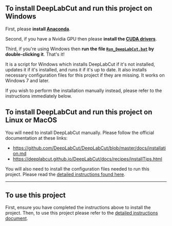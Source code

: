 To install DeepLabCut and run this project on Windows
-----------------------------------------------------
First, please **install [Anaconda](https://www.anaconda.com/products/individual)**.

Second, if you have a Nvidia GPU then please **install the [CUDA drivers](https://developer.nvidia.com/cuda-downloads)**.

Third, if you're using Windows then **run the file [`Run_DeepLabCut.bat`](Run_DeepLabCut.bat) by double-clicking it**. That's it!

It is a script for Windows which installs DeepLabCut if it's not installed, updates it if it's installed, and runs it if it's up to date. It also installs necessary configuration files for this project if they are missing. It works on Windows 7 and later.

If you wish to perform the installation manually instead, please refer to the instructions immediately below.


To install DeepLabCut and run this project on Linux or MacOS
------------------------------------------------------------
You will need to install DeepLabCut manually. Please follow the official documentation at these links:
 - https://github.com/DeepLabCut/DeepLabCut/blob/master/docs/installation.md
 - https://deeplabcut.github.io/DeepLabCut/docs/recipes/installTips.html

You will also need to install the configuration files needed to run this project. Please read the [detailed instructions found here](../INSTRUCTIONS.md#wheres-the-configyaml-files).

-------------------
To use this project
-------------------
First, ensure you have completed the instructions above to install the project. Then, to use this project please refer to the [detailed instructions document](../INSTRUCTIONS.md).
